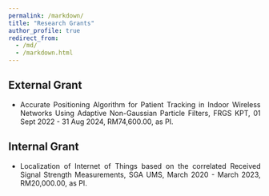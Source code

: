 ```yaml
---
permalink: /markdown/
title: "Research Grants"
author_profile: true
redirect_from: 
  - /md/
  - /markdown.html
---
```



## External Grant
* <p align="justify"> Accurate Positioning Algorithm for Patient Tracking in Indoor Wireless Networks Using Adaptive Non-Gaussian Particle Filters, FRGS KPT, 01 Sept 2022 - 31 Aug 2024, RM74,600.00, as PI.




## Internal Grant
* <p align="justify"> Localization of Internet of Things based on the correlated Received Signal Strength Measurements, SGA UMS, March 2020 - March 2023, RM20,000.00, as PI.





